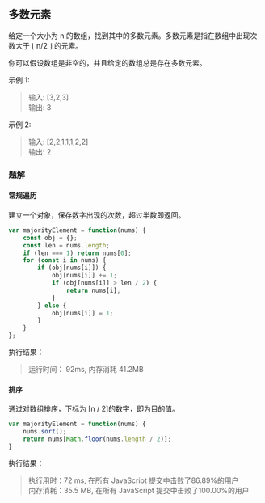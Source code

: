## 多数元素

给定一个大小为 n 的数组，找到其中的多数元素。多数元素是指在数组中出现次数大于 ⌊ n/2 ⌋ 的元素。

你可以假设数组是非空的，并且给定的数组总是存在多数元素。

示例 1:

>输入: [3,2,3]  
输出: 3  

示例 2:

>输入: [2,2,1,1,1,2,2]  
输出: 2

### 题解

#### 常规遍历
建立一个对象，保存数字出现的次数，超过半数即返回。

```javascript
var majorityElement = function(nums) {
    const obj = {};
    const len = nums.length;
    if (len === 1) return nums[0];
    for (const i in nums) {
        if (obj[nums[i]]) {
            obj[nums[i]] += 1;
            if (obj[nums[i]] > len / 2) {
                return nums[i];
            }
        } else {
            obj[nums[i]] = 1;
        }
    }
};
```
执行结果：
> 运行时间： 92ms, 内存消耗 41.2MB

#### 排序
通过对数组排序，下标为 [n / 2]的数字，即为目的值。
```javascript
var majorityElement = function(nums) {
    nums.sort();
    return nums[Math.floor(nums.length / 2)];
}
```
执行结果：
>执行用时：72 ms, 在所有 JavaScript 提交中击败了86.89%的用户  
内存消耗：35.5 MB, 在所有 JavaScript 提交中击败了100.00%的用户

